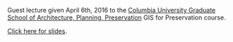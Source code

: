 Guest lecture given April 6th, 2016 to the [Columbia University Graduate School of Architecture, Planning, Preservation](https://www.arch.columbia.edu/) GIS for Preservation course.

[Click here for slides](https://data-guest-lectures.github.io/web-mapping-for-preservationists/).